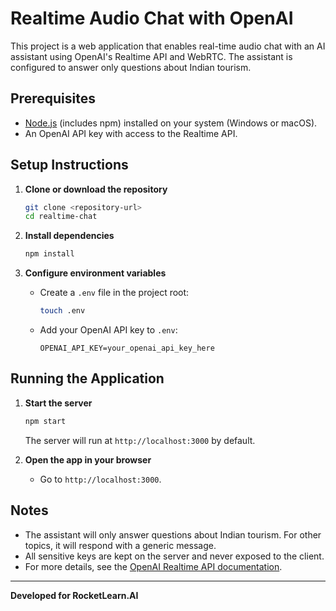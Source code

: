 # Realtime Audio Chat with OpenAI

This project is a web application that enables real-time audio chat with an AI assistant using OpenAI's Realtime API and WebRTC. The assistant is configured to answer only questions about Indian tourism.

## Prerequisites
- [Node.js](https://nodejs.org/) (includes npm) installed on your system (Windows or macOS).
- An OpenAI API key with access to the Realtime API.

## Setup Instructions

1. **Clone or download the repository**
   ```bash
   git clone <repository-url>
   cd realtime-chat
   ```

2. **Install dependencies**
   ```bash
   npm install
   ```

3. **Configure environment variables**
   - Create a `.env` file in the project root:
     ```bash
     touch .env
     ```
   - Add your OpenAI API key to `.env`:
     ```
     OPENAI_API_KEY=your_openai_api_key_here
     ```

## Running the Application

1. **Start the server**
   ```bash
   npm start
   ```
   The server will run at `http://localhost:3000` by default.

2. **Open the app in your browser**
   - Go to `http://localhost:3000`.


## Notes
- The assistant will only answer questions about Indian tourism. For other topics, it will respond with a generic message.
- All sensitive keys are kept on the server and never exposed to the client.
- For more details, see the [OpenAI Realtime API documentation](https://platform.openai.com/docs/guides/realtime).

---

**Developed for RocketLearn.AI**